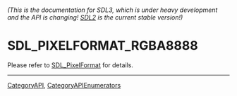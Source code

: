 ###### (This is the documentation for SDL3, which is under heavy development and the API is changing! [SDL2](https://wiki.libsdl.org/SDL2/) is the current stable version!)
# SDL_PIXELFORMAT_RGBA8888

Please refer to [SDL_PixelFormat](SDL_PixelFormat) for details.

----
[CategoryAPI](CategoryAPI), [CategoryAPIEnumerators](CategoryAPIEnumerators)

